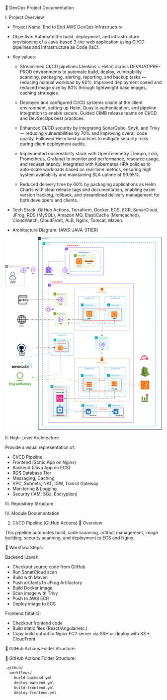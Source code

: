 📘 DevOps Project Documentation

I. Project Overview
- Project Name: End to End AWS DevOps Infrastructure

- Objective: Automate the build, deployment, and infrastructure provisioning of a Java-based 3-tier web application using CI/CD pipelines and Infrastructure as Code (IaC).

- Key values:
    - Streamlined CI/CD pipelines (Jenkins + Helm) across DEV/UAT/PRE-PROD environments to automate build, deploy, vulnerability scanning, packaging, alerting, reporting, and backup tasks — reducing manual workload by 60%. Improved deployment speed and reduced image size by 80% through lightweight base images, caching strategies.

    - Deployed and configured CI/CD systems onsite at the client environment, setting up Helm, Quay.io authentication, and pipeline integration to enable secure. Guided CIMB release teams on CI/CD and DevSecOps best practices.

    - Enhanced CI/CD security by integrating SonarQube, Snyk, and Trivy — reducing vulnerabilities by 70% and improving overall code quality. Followed Helm best practices to mitigate security risks during client deployment audits.
    
    - Implemented observability stack with OpenTelemetry (Tempo, Loki, Prometheus, Grafana) to monitor pod performance, resource usage, and request latency. Integrated with Kubernetes HPA policies to auto-scale workloads based on real-time metrics, ensuring high system availability and maintaining SLA uptime of 99.95%.
    
    - Reduced delivery time by 60% by packaging applications as Helm Charts with clear release tags and documentation, enabling easier version tracking, rollback, and streamlined delivery management for both developers and clients.

- Tech Stack: GitHub Actions, Terraform, Docker, ECS, ECR, SonarCloud, JFrog, RDS (MySQL), Amazon MQ, ElastiCache (Memcached), CloudWatch, CloudFront, ALB, Nginx, Tomcat, Maven.

- Architecture Diagram: (AWS-JAVA-3TIER)

![alt text](End-to-End-AWS-DevOps-Infrastructure.drawio.svg)


II. High-Level Architecture

Provide a visual representation of:

- CI/CD Pipeline
- Frontend (Static App on Nginx)
- Backend (Java App on ECS)
- RDS Database Tier
- Messaging, Caching
- VPC, Subnets, NAT, IGW, Transit Gateway
- Monitoring & Logging
- Security (IAM, SGs, Encryption)


III. Repository Structure


IV. Module Documentation

1. CI/CD Pipeline (GitHub Actions)
🔹 Overview

This pipeline automates build, code scanning, artifact management, image building, security scanning, and deployment to ECS and Nginx.

🔸 Workflow Steps:

Backend (Java):

- Checkout source code from GitHub
- Run SonarCloud scan
- Build with Maven
- Push artifacts to JFrog Artifactory
- Build Docker image
- Scan image with Trivy
- Push to AWS ECR
- Deploy image to ECS

Frontend (Static):

- Checkout frontend code
- Build static files (React/Angular/etc.)
- Copy build output to Nginx EC2 server via SSH or deploy with S3 + CloudFront

📁 GitHub Actions Folder Structure:

📁 GitHub Actions Folder Structure:

```
.github/
  workflows/
    build-backend.yml
    deploy-backend.yml
    build-frontend.yml
    deploy-frontend.yml

```

